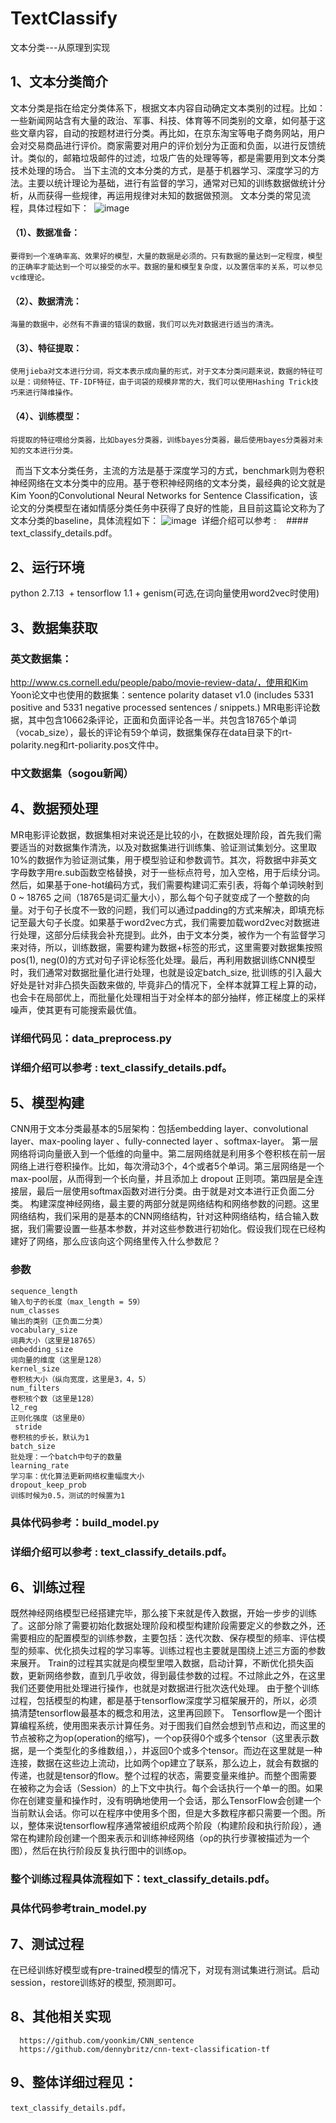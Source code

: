 # TextClassify
文本分类---从原理到实现

## 1、文本分类简介
  文本分类是指在给定分类体系下，根据文本内容自动确定文本类别的过程。比如：一些新闻网站含有大量的政治、军事、科技、体育等不同类别的文章，如何基于这些文章内容，自动的按题材进行分类。再比如，在京东淘宝等电子商务网站，用户会对交易商品进行评价。商家需要对用户的评价划分为正面和负面，以进行反馈统计。类似的，邮箱垃圾邮件的过滤，垃圾广告的处理等等，都是需要用到文本分类技术处理的场合。
  当下主流的文本分类的方式，是基于机器学习、深度学习的方法。主要以统计理论为基础，进行有监督的学习，通常对已知的训练数据做统计分析，从而获得一些规律，再运用规律对未知的数据做预测。
  文本分类的常见流程，具体过程如下：
  ![image](https://github.com/Kevinwenya/TextClassify/blob/master/classify1.jpg)
#### （1）、数据准备：
    要得到一个准确率高、效果好的模型，大量的数据是必须的。只有数据的量达到一定程度，模型的正确率才能达到一个可以接受的水平。数据的量和模型复杂度，以及置信率的关系，可以参见vc维理论。
#### （2）、数据清洗：
    海量的数据中，必然有不靠谱的错误的数据，我们可以先对数据进行适当的清洗。
#### （3）、特征提取：
    使用jieba对文本进行分词，将文本表示成向量的形式，对于文本分类问题来说，数据的特征可以是：词频特征、TF-IDF特征，由于词袋的规模非常的大，我们可以使用Hashing Trick技巧来进行降维操作。
#### （4）、训练模型：
    将提取的特征喂给分类器，比如bayes分类器，训练bayes分类器，最后使用bayes分类器对未知的文本进行分类。
   而当下文本分类任务，主流的方法是基于深度学习的方式，benchmark则为卷积神经网络在文本分类中的应用。基于卷积神经网络的文本分类，最经典的论文就是Kim Yoon的Convolutional Neural Networks for Sentence Classification，该论文的分类模型在诸如情感分类任务中获得了良好的性能，且目前这篇论文称为了文本分类的baseline，具体流程如下：
   ![image](https://github.com/Kevinwenya/TextClassify/blob/master/classify2.jpg)
  详细介绍可以参考 :  
  #### text_classify_details.pdf。

## 2、运行环境
  python 2.7.13  + tensorflow 1.1 + genism(可选,在词向量使用word2vec时使用)

## 3、数据集获取
 ### 英文数据集：
  http://www.cs.cornell.edu/people/pabo/movie-review-data/，使用和Kim Yoon论文中也使用的数据集：sentence polarity dataset    v1.0 (includes 5331 positive and 5331 negative processed sentences / snippets.) 
  MR电影评论数据，其中包含10662条评论，正面和负面评论各一半。共包含18765个单词（vocab_size），最长的评论有59个单词，数据集保存在data目录下的rt-  polarity.neg和rt-poliarity.pos文件中。
 ### 中文数据集（sogou新闻）

## 4、数据预处理
  MR电影评论数据，数据集相对来说还是比较的小，在数据处理阶段，首先我们需要适当的对数据集作清洗，以及对数据集进行训练集、验证测试集划分。这里取10%的数据作为验证测试集，用于模型验证和参数调节。其次，将数据中非英文字母数字用re.sub函数空格替换，对于一些标点符号，加入空格，用于后续分词。然后，如果基于one-hot编码方式，我们需要构建词汇索引表，将每个单词映射到 0 ~ 18765 之间（18765是词汇量大小），那么每个句子就变成了一个整数的向量。对于句子长度不一致的问题，我们可以通过padding的方式来解决，即填充标记至最大句子长度。如果基于word2vec方式，我们需要加载word2vec对数据进行处理，这部分后续我会补充提到。此外，由于文本分类，被作为一个有监督学习来对待，所以，训练数据，需要构建为数据+标签的形式，这里需要对数据集按照pos(1), neg(0)的方式对句子评论标签化处理。最后，再利用数据训练CNN模型时，我们通常对数据批量化进行处理，也就是设定batch_size, 批训练的引入最大好处是针对非凸损失函数来做的, 毕竟非凸的情况下，全样本就算工程上算的动，也会卡在局部优上，而批量化处理相当于对全样本的部分抽样，修正梯度上的采样噪声，使其更有可能搜索最优值。
  ### 详细代码见：data_preprocess.py
  ### 详细介绍可以参考 :  text_classify_details.pdf。
  
## 5、模型构建
  CNN用于文本分类最基本的5层架构：包括embedding layer、convolutional layer、max-pooling layer 、fully-connected layer 、softmax-layer。
  第一层网络将词向量嵌入到一个低维的向量中。第二层网络就是利用多个卷积核在前一层网络上进行卷积操作。比如，每次滑动3个，4个或者5个单词。第三层网络是一个max-pool层，从而得到一个长向量，并且添加上 dropout 正则项。第四层是全连接层，最后一层使用softmax函数对进行分类。由于就是对文本进行正负面二分类。
构建深度神经网络，最主要的两部分就是网络结构和网络参数的问题。这里网络结构，我们采用的是基本的CNN网络结构，针对这种网络结构，结合输入数据，我们需要设置一些基本参数，并对这些参数进行初始化。假设我们现在已经构建好了网络，那么应该向这个网络里传入什么参数尼？
### 参数
    sequence_length
    输入句子的长度（max_length = 59）
    num_classes
    输出的类别（正负面二分类）
    vocabulary_size
    词典大小（这里是18765）
    embedding_size
    词向量的维度（这里是128）
    kernel_size
    卷积核大小（纵向宽度，这里是3，4，5）
    num_filters
    卷积核个数（这里是128）
    l2_reg
    正则化强度（这里是0）
     stride
    卷积核的步长，默认为1
    batch_size
    批处理：一个batch中句子的数量
    learning_rate
    学习率：优化算法更新网络权重幅度大小
    dropout_keep_prob
    训练时候为0.5，测试的时候置为1
   ### 具体代码参考：build_model.py
  ### 详细介绍可以参考 :  text_classify_details.pdf。

## 6、训练过程
   既然神经网络模型已经搭建完毕，那么接下来就是传入数据，开始一步步的训练了。这部分除了需要初始化数据处理阶段和模型构建阶段需要定义的参数之外，还需要相应的配置模型的训练参数，主要包括：迭代次数、保存模型的频率、评估模型的频率、优化损失过程的学习率等。训练过程也主要就是围绕上述三方面的参数来展开。
  Train的过程其实就是向模型里喂入数据，启动计算，不断优化损失函数，更新网络参数，直到几乎收敛，得到最佳参数的过程。不过除此之外，在这里我们还要使用批处理进行操作，也就是对数据进行批次迭代处理。
  由于整个训练过程，包括模型的构建，都是基于tensorflow深度学习框架展开的，所以，必须搞清楚tensorflow最基本的概念和用法，这里再回顾下。        Tensorflow是一个图计算编程系统，使用图来表示计算任务。对于图我们自然会想到节点和边，而这里的节点被称之为op(operation的缩写)，一个op获得0个或多个tensor（这里表示数据，是一个类型化的多维数组，），并返回0个或多个tensor。而边在这里就是一种连接，数据在这些边上流动，比如两个op建立了联系，那么边上，就会有数据的传递，也就是tensor的flow。整个过程的状态，需要变量来维护。而整个图需要在被称之为会话（Session）的上下文中执行。每个会话执行一个单一的图。如果你在创建变量和操作时，没有明确地使用一个会话，那么TensorFlow会创建一个当前默认会话。你可以在程序中使用多个图，但是大多数程序都只需要一个图。所以，整体来说tensorflow程序通常被组织成两个阶段（构建阶段和执行阶段），通常在构建阶段创建一个图来表示和训练神经网络（op的执行步骤被描述为一个图），然后在执行阶段反复执行图中的训练op。
 ### 整个训练过程具体流程如下：text_classify_details.pdf。
 ### 具体代码参考train_model.py
 
## 7、测试过程
   在已经训练好模型或有pre-trained模型的情况下，对现有测试集进行测试。启动session，restore训练好的模型, 预测即可。
 
## 8、其他相关实现
      https://github.com/yoonkim/CNN_sentence
      https://github.com/dennybritz/cnn-text-classification-tf
  
## 9、整体详细过程见：
    text_classify_details.pdf。



